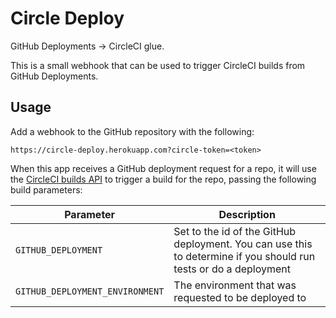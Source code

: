 # Circle Deploy

GitHub Deployments -> CircleCI glue.

This is a small webhook that can be used to trigger CircleCI builds from GitHub Deployments.

## Usage

Add a webhook to the GitHub repository with the following:

```
https://circle-deploy.herokuapp.com?circle-token=<token>
```

When this app receives a GitHub deployment request for a repo, it will use the [CircleCI builds API](https://circleci.com/docs/nightly-builds) to trigger a build for the repo, passing the following build parameters:

Parameter | Description
----------|------------
`GITHUB_DEPLOYMENT` | Set to the id of the GitHub deployment. You can use this to determine if you should run tests or do a deployment
`GITHUB_DEPLOYMENT_ENVIRONMENT` | The environment that was requested to be deployed to
